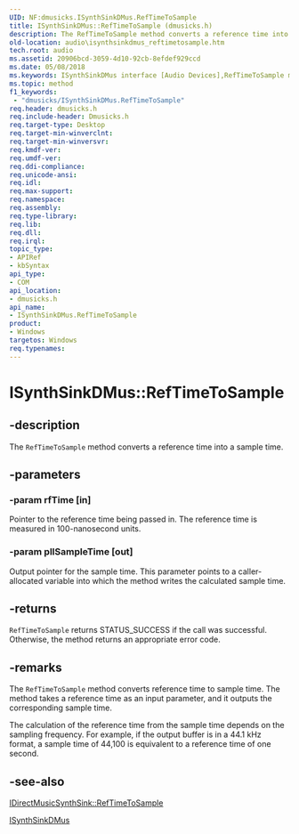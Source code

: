 ```yaml
---
UID: NF:dmusicks.ISynthSinkDMus.RefTimeToSample
title: ISynthSinkDMus::RefTimeToSample (dmusicks.h)
description: The RefTimeToSample method converts a reference time into a sample time.
old-location: audio\isynthsinkdmus_reftimetosample.htm
tech.root: audio
ms.assetid: 20906bcd-3059-4d10-92cb-8efdef929ccd
ms.date: 05/08/2018
ms.keywords: ISynthSinkDMus interface [Audio Devices],RefTimeToSample method, ISynthSinkDMus.RefTimeToSample, ISynthSinkDMus::RefTimeToSample, RefTimeToSample, RefTimeToSample method [Audio Devices], RefTimeToSample method [Audio Devices],ISynthSinkDMus interface, audio.isynthsinkdmus_reftimetosample, audmp-routines_8c8379c0-db14-4275-adfc-2dd595879feb.xml, dmusicks/ISynthSinkDMus::RefTimeToSample
ms.topic: method
f1_keywords:
 - "dmusicks/ISynthSinkDMus.RefTimeToSample"
req.header: dmusicks.h
req.include-header: Dmusicks.h
req.target-type: Desktop
req.target-min-winverclnt: 
req.target-min-winversvr: 
req.kmdf-ver: 
req.umdf-ver: 
req.ddi-compliance: 
req.unicode-ansi: 
req.idl: 
req.max-support: 
req.namespace: 
req.assembly: 
req.type-library: 
req.lib: 
req.dll: 
req.irql: 
topic_type:
- APIRef
- kbSyntax
api_type:
- COM
api_location:
- dmusicks.h
api_name:
- ISynthSinkDMus.RefTimeToSample
product:
- Windows
targetos: Windows
req.typenames: 
---
```


# ISynthSinkDMus::RefTimeToSample


## -description


The <code>RefTimeToSample</code> method converts a reference time into a sample time.


## -parameters




### -param rfTime [in]

Pointer to the reference time being passed in. The reference time is measured in 100-nanosecond units.


### -param pllSampleTime [out]

Output pointer for the sample time. This parameter points to a caller-allocated variable into which the method writes the calculated sample time.


## -returns



<code>RefTimeToSample</code> returns STATUS_SUCCESS if the call was successful. Otherwise, the method returns an appropriate error code.




## -remarks



The <code>RefTimeToSample</code> method converts reference time to sample time. The method takes a reference time as an input parameter, and it outputs the corresponding sample time.

The calculation of the reference time from the sample time depends on the sampling frequency. For example, if the output buffer is in a 44.1 kHz format, a sample time of 44,100 is equivalent to a reference time of one second.




## -see-also




<a href="https://docs.microsoft.com/windows/desktop/api/dmusics/nf-dmusics-idirectmusicsynthsink-reftimetosample">IDirectMusicSynthSink::RefTimeToSample</a>



<a href="https://docs.microsoft.com/windows-hardware/drivers/ddi/dmusicks/nn-dmusicks-isynthsinkdmus">ISynthSinkDMus</a>
 

 

